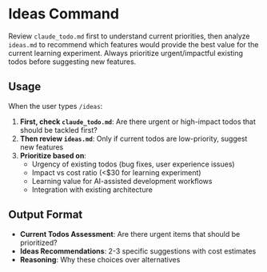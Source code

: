 # Ideas Command

Review `claude_todo.md` first to understand current priorities, then analyze `ideas.md` to recommend which features would provide the best value for the current learning experiment. Always prioritize urgent/impactful existing todos before suggesting new features.

## Usage
When the user types `/ideas`:

1. **First, check `claude_todo.md`**: Are there urgent or high-impact todos that should be tackled first?
2. **Then review `ideas.md`**: Only if current todos are low-priority, suggest new features
3. **Prioritize based on**:
   - Urgency of existing todos (bug fixes, user experience issues)
   - Impact vs cost ratio (<$30 for learning experiment)
   - Learning value for AI-assisted development workflows
   - Integration with existing architecture

## Output Format
- **Current Todos Assessment**: Are there urgent items that should be prioritized?
- **Ideas Recommendations**: 2-3 specific suggestions with cost estimates
- **Reasoning**: Why these choices over alternatives